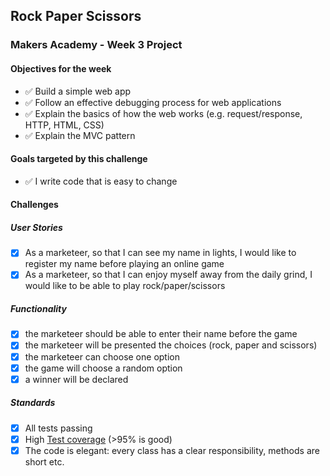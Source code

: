 ## Rock Paper Scissors

### Makers Academy - Week 3 Project

#### Objectives for the week
* ✅ Build a simple web app
* ✅ Follow an effective debugging process for web applications
* ✅ Explain the basics of how the web works (e.g. request/response, HTTP, HTML, CSS)
* ✅ Explain the MVC pattern

#### Goals targeted by this challenge
* ✅ I write code that is easy to change

#### Challenges
##### User Stories
* [x] As a marketeer, so that I can see my name in lights, I would like to register my name before playing an online game
* [x] As a marketeer, so that I can enjoy myself away from the daily grind, I would like to be able to play rock/paper/scissors

##### Functionality
* [x] the marketeer should be able to enter their name before the game
* [x] the marketeer will be presented the choices (rock, paper and scissors)
* [x] the marketeer can choose one option
* [x] the game will choose a random option
* [x] a winner will be declared

##### Standards
* [x] All tests passing
* [x] High [Test coverage](https://github.com/makersacademy/course/blob/master/pills/test_coverage.md) (>95% is good)
* [x] The code is elegant: every class has a clear responsibility, methods are short etc.
